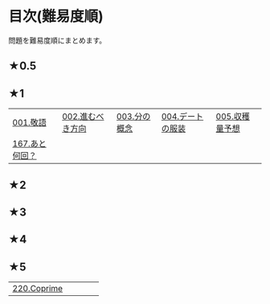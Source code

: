 # 目次(難易度順)
問題を難易度順にまとめます。

## ★0.5

## ★1
||||||
|---|---|---|---|---|
|[001.敬語](../editorial/001-100/001-010/001.md)|[002.進むべき方向](../editorial/001-100/001-010/002.md)|[003.分の概念](../editorial/001-100/001-010/003.md)|[004.デートの服装](../editorial/001-100/001-010/004.md)|[005.収穫量予想](../editorial/001-100/001-010/005.md)|
|[167.あと何回？](../editorial/101-200/161-170/167.md)|||||

## ★2
## ★3
## ★4
## ★5
||||||
|---|---|---|---|---|
|[220.Coprime](../editorial/201-300/211-220/220.md)|||||
